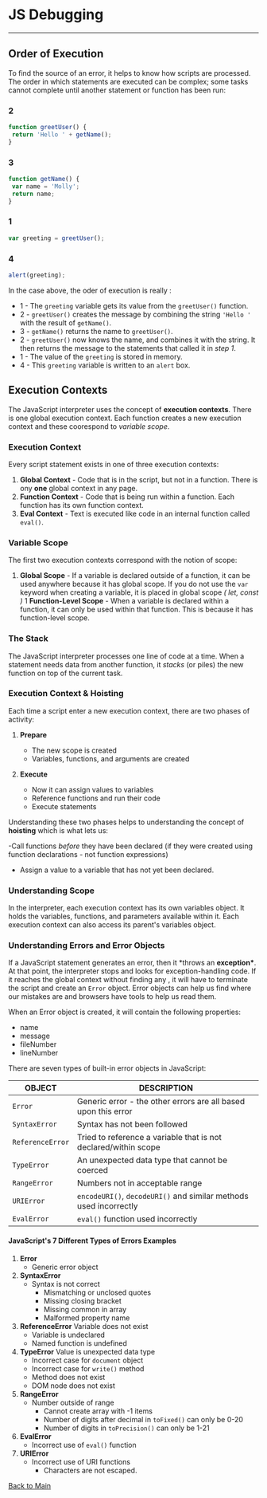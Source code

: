 # JS Debugging

---

## Order of Execution

To find the source of an error, it helps to know how scripts are processed. The order in which statements are executed can be complex; some tasks cannot complete until another statement or function has been run:

### 2

```JavaScript
function greetUser() {
 return 'Hello ' + getName();
}
```

### 3

```JavaScript
function getName() {
 var name = 'Molly';
 return name;
}
```

### 1

```JavaScript
var greeting = greetUser();
```

### 4

```JavaScript
alert(greeting);
```

In the case above, the oder of execution is really :

- 1 - The `greeting` variable gets its value from the `greetUser()` function.
- 2 - `greetUser()` creates the message by combining the string `'Hello '` with the result of `getName()`.
- 3 - `getName()` returns the name to `greetUser()`.
- 2 - `greetUser()` now knows the name, and combines it with the string. It then returns the message to the statements that called it in _step 1_.
- 1 - The value of the `greeting` is stored in memory.
- 4 - This `greeting` variable is written to an `alert` box.

## Execution Contexts

The JavaScript interpreter uses the concept of **execution contexts**. There is one global execution context. Each function creates a new execution context and these coorespond to _variable scope_.

### Execution Context

Every script statement exists in one of three execution contexts:

1. **Global Context** - Code that is in the script, but not in a function. There is ony **one** global context in any page.
1. **Function Context** - Code that is being run within a function. Each function has its own function context.
1. **Eval Context** - Text is executed like code in an internal function called `eval()`.

### Variable Scope

The first two execution contexts correspond with the notion of scope:

1. **Global Scope** - If a variable is declared outside of a function, it can be used anywhere because it has global scope. If you do not use the `var` keyword when creating a variable, it is placed in global scope _( let, const )_
   1 **Function-Level Scope** - When a variable is declared within a function, it can only be used within that function. This is because it has function-level scope.

### The Stack

The JavaScript interpreter processes one line of code at a time. When a statement needs data from another function, it _stacks_ (or piles) the new function on top of the current task.

### Execution Context & Hoisting

Each time a script enter a new execution context, there are two phases of activity:

1. **Prepare**

   - The new scope is created
   - Variables, functions, and arguments are created

1. **Execute**
   - Now it can assign values to variables
   - Reference functions and run their code
   - Execute statements

Understanding these two phases helps to understanding the concept of **hoisting** which is what lets us:

-Call functions _before_ they have been declared (if they were created using function declarations - not function expressions)

- Assign a value to a variable that has not yet been declared.

### Understanding Scope

In the interpreter, each execution context has its own variables object. It holds the variables, functions, and parameters available within it. Each execution context can also access its parent's variables object.

### Understanding Errors and Error Objects

If a JavaScript statement generates an error, then it \*throws an **exception\***. At that point, the interpreter stops and looks for exception-handling code. If it reaches the global context without finding any , it will have to terminate the script and create an `Error` object. Error objects can help us find where our mistakes are and browsers have tools to help us read them.

When an Error object is created, it will contain the following properties:

- name
- message
- fileNumber
- lineNumber

There are seven types of built-in error objects in JavaScript:

| **OBJECT**       | **DESCRIPTION**                                                   |
| ---------------- | ----------------------------------------------------------------- |
| `Error`          | Generic error - the other errors are all based upon this error    |
| `SyntaxError`    | Syntax has not been followed                                      |
| `ReferenceError` | Tried to reference a variable that is not declared/within scope   |
| `TypeError`      | An unexpected data type that cannot be coerced                    |
| `RangeError`     | Numbers not in acceptable range                                   |
| `URIError`       | `encodeURI()`, `decodeURI()` and similar methods used incorrectly |
| `EvalError`      | `eval()` function used incorrectly                                |

#### JavaScript's 7 Different Types of Errors Examples

1. **Error**
   - Generic error object
1. **SyntaxError**
   - Syntax is not correct
     - Mismatching or unclosed quotes
     - Missing closing bracket
     - Missing common in array
     - Malformed property name
1. **ReferenceError**
   Variable does not exist
   - Variable is undeclared
   - Named function is undefined
1. **TypeError**
   Value is unexpected data type
   - Incorrect case for `document` object
   - Incorrect case for `write()` method
   - Method does not exist
   - DOM node does not exist
1. **RangeError**
   - Number outside of range
     - Cannot create array with -1 items
     - Number of digits after decimal in `toFixed()` can only be 0-20
     - Number of digits in `toPrecision()` can only be 1-21
1. **EvalError**
   - Incorrect use of `eval()` function
1. **URIError**
   - Incorrect use of URI functions
     - Characters are not escaped.

[Back to Main](README.md)
